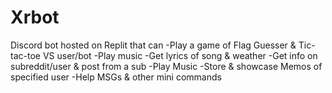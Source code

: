 # Xrbot
Discord bot hosted on Replit that can -Play a game of Flag Guesser &amp; Tic-tac-toe VS user/bot -Play music -Get lyrics of song &amp; weather -Get info on subreddit/user &amp; post from a sub -Play Music -Store &amp; showcase Memos of specified user -Help MSGs &amp; other mini commands
